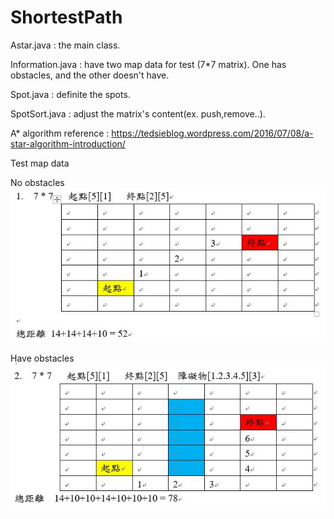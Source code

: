 # ShortestPath

Astar.java : the main class.

Information.java : have two map data for test (7*7 matrix). One has obstacles, and the other doesn't have.

Spot.java : definite the spots.

SpotSort.java : adjust the matrix's content(ex. push,remove..).

A* algorithm reference : https://tedsieblog.wordpress.com/2016/07/08/a-star-algorithm-introduction/


Test map data

No obstacles
![image](https://github.com/codingx-2019-team4/ShortestPath/blob/master/test%20map/7x7map_1.JPG)

Have obstacles
![image](https://github.com/codingx-2019-team4/ShortestPath/blob/master/test%20map/7x7map_2.JPG)
